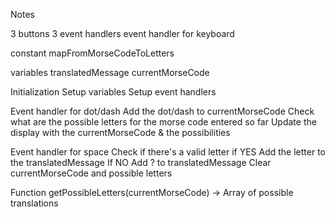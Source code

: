Notes

3 buttons
3 event handlers
event handler for keyboard

constant
mapFromMorseCodeToLetters

variables
translatedMessage
currentMorseCode

Initialization
	Setup variables
	Setup event handlers

Event handler for dot/dash
	Add the dot/dash to currentMorseCode
	Check what are the possible letters for the morse code entered so far
	Update the display with the currentMorseCode & the possibilities

Event handler for space
	Check if there's a valid letter
	if YES
		Add the letter to the translatedMessage
	If NO
		Add ? to translatedMessage
	Clear currentMorseCode and possible letters

Function
	getPossibleLetters(currentMorseCode) -> Array of possible translations

